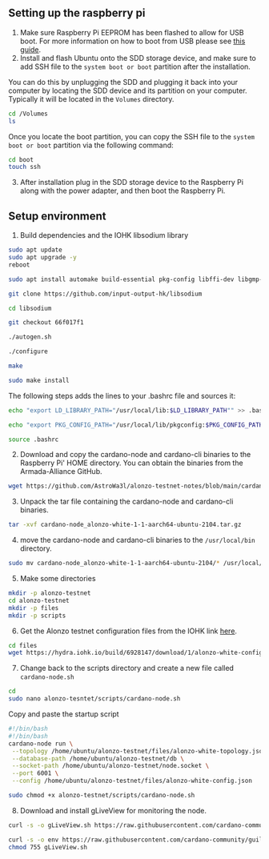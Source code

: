 ## Setting up the raspberry pi

1. Make sure Raspberry Pi EEPROM has been flashed to allow for USB boot. For more information on how to boot from USB please see [this guide](https://docs.armada-alliance.com/learn/intermediate-guide/pi-pool-tutorial/pi-node/download-and-write-it).
2. Install and flash Ubuntu onto the SDD storage device, and make sure to add SSH file to the `system boot or boot` partition after the installation.

You can do this by unplugging the SDD and plugging it back into your computer by locating the SDD device and its partition on your computer. Typically it will be located in the `Volumes` directory.

```bash
cd /Volumes
ls
```
Once you locate the boot partition, you can copy the SSH file to the `system boot or boot` partition via the following command:
```bash
cd boot
touch ssh
```
3. After installation plug in the SDD storage device to the Raspberry Pi along with the power adapter, and then boot the Raspberry Pi.

## Setup environment

1. Build dependencies and the IOHK libsodium library

```bash
sudo apt update
sudo apt upgrade -y
reboot
```

```bash
sudo apt install automake build-essential pkg-config libffi-dev libgmp-dev libssl-dev libtinfo-dev libsystemd-dev zlib1g-dev make g++ tmux git jq wget libncursesw5 libtool autoconf
```

```bash
git clone https://github.com/input-output-hk/libsodium

cd libsodium
```
```bash
git checkout 66f017f1

./autogen.sh
```
```bash
./configure
```
```bash
make

sudo make install
```

The following steps adds the lines to your .bashrc file and sources it:
```bash
echo "export LD_LIBRARY_PATH="/usr/local/lib:$LD_LIBRARY_PATH"" >> .bashrc

echo "export PKG_CONFIG_PATH="/usr/local/lib/pkgconfig:$PKG_CONFIG_PATH"" >> .bashrc

source .bashrc
```

2. Download and copy the cardano-node and cardano-cli binaries to the Raspberry Pi' HOME directory. You can obtain the binaries from the Armada-Alliance GitHub.

```bash
wget https://github.com/AstroWa3l/alonzo-testnet-notes/blob/main/cardano-node_alonzo-white-1-1-aarch64-ubuntu-2104.tar.gz
```

3. Unpack the tar file containing the cardano-node and cardano-cli binaries.

```bash
tar -xvf cardano-node_alonzo-white-1-1-aarch64-ubuntu-2104.tar.gz
```

4. move the cardano-node and cardano-cli binaries to the `/usr/local/bin` directory.

```bash	
sudo mv cardano-node_alonzo-white-1-1-aarch64-ubuntu-2104/* /usr/local/bin/
```

5. Make some directories

```bash
mkdir -p alonzo-testnet
cd alonzo-testnet
mkdir -p files
mkdir -p scripts
```

6. Get the Alonzo testnet configuration files from the IOHK link [here](https://github.com/input-output-hk/Alonzo-testnet).

```bash
cd files
wget https://hydra.iohk.io/build/6928147/download/1/alonzo-white-config.json & wget https://hydra.iohk.io/build/6928147/download/1/alonzo-white-byron-genesis.json & wget https://hydra.iohk.io/build/6928147/download/1/alonzo-white-shelley-genesis.json & wget https://hydra.iohk.io/build/6928147/download/1/alonzo-white-alonzo-genesis.json & wget https://hydra.iohk.io/build/6928147/download/1/alonzo-white-topology.json & wget https://hydra.iohk.io/build/6928147/download/1/alonzo-white-db-sync-config.json & wget https://hydra.iohk.io/build/6928147/download/1/rest-config.json
```

7. Change back to the scripts directory and create a new file called `cardano-node.sh`

```bash
cd 
sudo nano alonzo-tesntet/scripts/cardano-node.sh
```
Copy and paste the startup script

```bash	
#!/bin/bash
#!/bin/bash
cardano-node run \
 --topology /home/ubuntu/alonzo-testnet/files/alonzo-white-topology.json \
 --database-path /home/ubuntu/alonzo-testnet/db \
 --socket-path /home/ubuntu/alonzo-testnet/node.socket \
 --port 6001 \
 --config /home/ubuntu/alonzo-testnet/files/alonzo-white-config.json
 ```
 ```bash
 sudo chmod +x alonzo-testnet/scripts/cardano-node.sh
 ```

 8. Download and install gLiveView for monitoring the node.
 ```bash
 curl -s -o gLiveView.sh https://raw.githubusercontent.com/cardano-community/guild-operators/master/scripts/cnode-helper-scripts/gLiveView.sh
 ```

 ```bash
 curl -s -o env https://raw.githubusercontent.com/cardano-community/guild-operators/master/scripts/cnode-helper-scripts/env
chmod 755 gLiveView.sh
 ```
 
